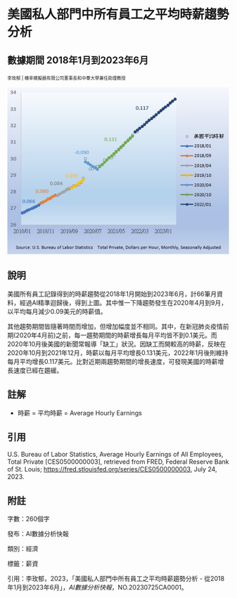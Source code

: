 # 美國私人部門中所有員工之平均時薪趨勢分析

## 數據期間 2018年1月到2023年6月

<font size="1">李玫郁 | 機率模擬器有限公司董事長和中華大學兼任助理教授</font>



![](https://github.com/meiyulee/pic001/blob/master/AIecon/ushourearning-20230725.jpg?raw=true)

## 說明

美國所有員工記錄得到的時薪趨勢從2018年1月開始到2023年6月，計66筆月資料，經過AI精準迴歸後，得到上圖。其中惟一下降趨勢發生在2020年4月到9月，以平均每月減少0.09美元的時薪值。

其他趨勢期間皆隨著時間而增加，但增加幅度並不相同。其中，在新冠肺炎疫情前期(2020年4月前)之前，每一趨勢期間的時薪增長每月平均皆不到0.1美元。而2020年10月後美國的新聞常報導「缺工」狀況。因缺工而開較高的時薪，反映在2020年10月到2021年12月，時薪以每月平均增長0.131美元，2022年1月後則維持每月平均增長0.117美元。比對近期兩趨勢期間的增長速度，可發現美國的時薪增長速度已經在趨緩。

## 註解

- 時薪 = 平均時薪 = Average Hourly Earnings

## 引用

U.S. Bureau of Labor Statistics, Average Hourly Earnings of All Employees, Total Private [CES0500000003], retrieved from FRED, Federal Reserve Bank of St. Louis; https://fred.stlouisfed.org/series/CES0500000003, July 24, 2023.

## 附註

字數：260個字

發布：AI數據分析快報

類別：經濟

標籤：薪資

引用：李玫郁，2023，「美國私人部門中所有員工之平均時薪趨勢分析 - 從2018年1月到2023年6月」，*AI數據分析快報*，NO.20230725CA0001。
